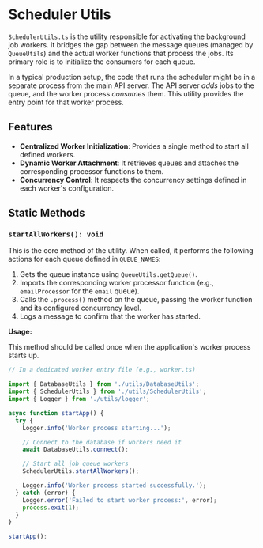 # Scheduler Utils

`SchedulerUtils.ts` is the utility responsible for activating the background job workers. It bridges the gap between the message queues (managed by `QueueUtils`) and the actual worker functions that process the jobs. Its primary role is to initialize the consumers for each queue.

In a typical production setup, the code that runs the scheduler might be in a separate process from the main API server. The API server _adds_ jobs to the queue, and the worker process _consumes_ them. This utility provides the entry point for that worker process.

## Features

- **Centralized Worker Initialization**: Provides a single method to start all defined workers.
- **Dynamic Worker Attachment**: It retrieves queues and attaches the corresponding processor functions to them.
- **Concurrency Control**: It respects the concurrency settings defined in each worker's configuration.

## Static Methods

### `startAllWorkers(): void`

This is the core method of the utility. When called, it performs the following actions for each queue defined in `QUEUE_NAMES`:

1.  Gets the queue instance using `QueueUtils.getQueue()`.
2.  Imports the corresponding worker processor function (e.g., `emailProcessor` for the `email` queue).
3.  Calls the `.process()` method on the queue, passing the worker function and its configured concurrency level.
4.  Logs a message to confirm that the worker has started.

**Usage:**

This method should be called once when the application's worker process starts up.

```typescript
// In a dedicated worker entry file (e.g., worker.ts)

import { DatabaseUtils } from './utils/DatabaseUtils';
import { SchedulerUtils } from './utils/SchedulerUtils';
import { Logger } from './utils/logger';

async function startApp() {
  try {
    Logger.info('Worker process starting...');

    // Connect to the database if workers need it
    await DatabaseUtils.connect();

    // Start all job queue workers
    SchedulerUtils.startAllWorkers();

    Logger.info('Worker process started successfully.');
  } catch (error) {
    Logger.error('Failed to start worker process:', error);
    process.exit(1);
  }
}

startApp();
```
